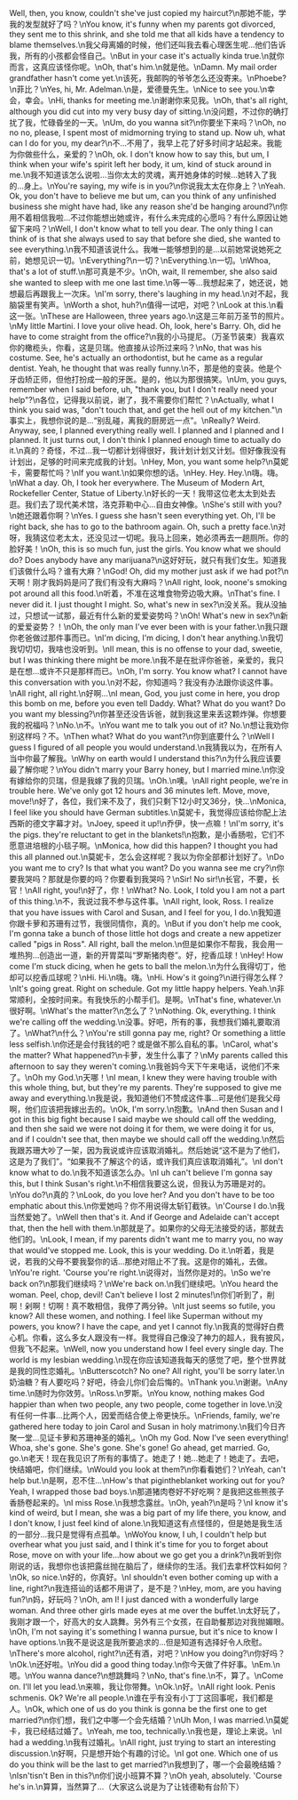 Well, then, you know, couldn't she've just copied my haircut?\n那她不能，学我的发型就好了吗？\nYou know, it's funny when my parents got divorced, they sent me to this shrink, and she told me that all kids have a tendency to blame themselves.\n我父母离婚的时候，他们还叫我去看心理医生呢…他们告诉我，所有的小孩都会怪自己。\nBut in your case it's actually kinda true.\n就你而言，这真应该怪你呢。\nOh, that's him.\n就是他。\nDamn. My mail order grandfather hasn't come yet.\n该死，我邮购的爷爷怎么还没寄来。\nPhoebe?\n菲比？\nYes, hi, Mr. Adelman.\n是，爱德曼先生。\nNice to see you.\n幸会，幸会。\nHi, thanks for meeting me.\n谢谢你来见我。\nOh, that's all right, although you did cut into my very busy day of sitting.\n没问题，不过你的确打扰了我，忙碌昏坐的一天。\nUm, do you wanna sit?\n你要坐下来吗？\nOh, no no no, please, I spent most of midmorning trying to stand up. Now uh, what can I do for you, my dear?\n不…不用了，我早上花了好多时间才站起来。我能为你做些什么，亲爱的？\nOh, ok. I don't know how to say this, but um, I think when your wife's spirit left her body, it um, kind of stuck around in me.\n我不知道该怎么说啦…当你太太的灵魂，离开她身体的时候…她转入了我的…身上。\nYou're saying, my wife is in you?\n你说我太太在你身上？\nYeah. Ok, you don't have to believe me but um, can you think of any unfinished business she might have had, like any reason she'd be hanging around?\n你用不着相信我啦…不过你能想出她或许，有什么未完成的心愿吗？有什么原因让她留下来吗？\nWell, I don't know what to tell you dear. The only thing I can think of is that she always used to say that before she died, she wanted to see everything.\n我不知道该说什么。我唯一能够想到的是…以前她常说她死之前，她想见识一切。\nEverything?\n一切？\nEverything.\n一切。\nWhoa, that's a lot of stuff.\n那可真是不少。\nOh, wait, II remember, she also said she wanted to sleep with me one last time.\n等一等…我想起来了，她还说，她想最后再跟我上一次床。\nI'm sorry, there's laughing in my head.\n对不起，我脑袋里有笑声。\nWorth a shot, huh?\n值得一试吧，对吧？\nLook at this.\n看这一张。\nThese are Halloween, three years ago.\n这是三年前万圣节的照片。\nMy little Martini. I love your olive head. Oh, look, here's Barry. Oh, did he have to come straight from the office?\n我的小马提尼。（万圣节装束）我喜欢你的橄榄头，你看，这是贝瑞。他直接从诊所过来吗？\nNo, that was his costume. See, he's actually an orthodontist, but he came as a regular dentist. Yeah, he thought that was really funny.\n不，那是他的变装。他是个牙齿矫正师，但他打扮成一般的牙医。是的，他以为那很搞笑。\nUm, you guys, remember when I said before, uh, "thank you, but I don't really need your help"?\n各位，记得我以前说，谢了，我不需要你们帮忙？\nActually, what I think you said was, "don't touch that, and get the hell out of my kitchen."\n事实上，我想你说的是…“别乱碰，离我的厨房远一点”。\nReally? Weird. Anyway, see, I planned everything really well. I planned and I planned and I planned. It just turns out, I don't think I planned enough time to actually do it.\n真的？奇怪，不过…我一切都计划得很好，我计划计划又计划。但好像我没有计划出，足够的时间来完成我的计划。\nHey, Mon, you want some help?\n莫妮卡，需要帮忙吗？\nIf you want.\n如果你想的话。\nHey. Hey. Hey.\n嗨。嗨。\nWhat a day. Oh, I took her everywhere. The Museum of Modern Art, Rockefeller Center, Statue of Liberty.\n好长的一天！我带这位老太太到处去逛。我们去了现代美术馆，洛克菲勒中心…自由女神像。\nShe's still with you?\n她还跟着你啊？\nYes. I guess she hasn't seen everything yet. Oh, I'll be right back, she has to go to the bathroom again. Oh, such a pretty face.\n对呀，我猜这位老太太，还没见过一切呢。我马上回来，她必须再去一趟厕所。你的脸好美！\nOh, this is so much fun, just the girls. You know what we should do? Does anybody have any marijuana?\n这好好玩，就只有我们女生。知道我们该做什么吗？谁有大麻？\nGod! Oh, did my mother just ask if we had pot?\n天啊！刚才我妈妈是问了我们有没有大麻吗？\nAll right, look, noone's smoking pot around all this food.\n听着，不准在这堆食物旁边吸大麻。\nThat's fine. I never did it. I just thought I might. So, what's new in sex?\n没关系。我从没抽过，只想试一试那，最近有什么新的爱爱姿势吗？\nOh! What's new in sex?\n新的爱爱姿势？！\nOh, the only man I've ever been with is your father.\n我只跟你老爸做过那件事而已。\nI'm dicing, I'm dicing, I don't hear anything.\n我切我切切切，我啥也没听到。\nII mean, this is no offense to your dad, sweetie, but I was thinking there might be more.\n我不是在批评你爸爸，亲爱的，我只是在想…或许不只是那样而已。\nOh, I'm sorry. You know what? I cannot have this conversation with you.\n对不起，你知道吗？我没有办法跟你谈这件事。\nAll right, all right.\n好啊…\nI mean, God, you just come in here, you drop this bomb on me, before you even tell Daddy. What? What do you want? Do you want my blessing?\n你甚至还没告诉爸，就到我这里来丢这颗炸弹。你想要我的祝福吗？\nNo.\n不。\nYou want me to talk you out of it? No.\n想让我劝你别这样吗？不。\nThen what? What do you want?\n你到底要什么？\nWell I guess I figured of all people you would understand.\n我猜我以为，在所有人当中你最了解我。\nWhy on earth would I understand this?\n为什么我应该要最了解你呢？\nYou didn't marry your Barry honey, but I married mine.\n你没有嫁给你的贝瑞，但是我嫁了我的贝瑞。\nOh.\n噢。\nAll right people, we're in trouble here. We've only got 12 hours and 36 minutes left. Move, move, move!\n好了，各位，我们来不及了，我们只剩下12小时又36分，快…\nMonica, I feel like you should have German subtitles.\n莫妮卡，我觉得应该给你配上法西斯的德文字幕才对。\nJoey, speed it up!\n乔伊，快一点嘛！\nI'm sorry, it's the pigs. they're reluctant to get in the blankets!\n抱歉，是小香肠啦，它们不愿意进培根的小毯子啊。\nMonica, how did this happen? I thought you had this all planned out.\n莫妮卡，怎么会这样呢？我以为你全部都计划好了。\nDo you want me to cry? Is that what you want? Do you wanna see me cry?\n你要我哭吗？那就是你要的吗？你要看到我哭吗？\nSir! No sir!\n长官，不要，长官！\nAll right, you!\n好了，你！\nWhat? No. Look, I told you I am not a part of this thing.\n不，我说过我不参与这件事。\nAll right, look, Ross. I realize that you have issues with Carol and Susan, and I feel for you, I do.\n我知道你跟卡萝和苏珊有过节，我很同情你，真的。\nBut if you don't help me cook, I'm gonna take a bunch of those little hot dogs and create a new appetizer called "pigs in Ross". All right, ball the melon.\n但是如果你不帮我，我会用一堆热狗…创造出一道，新的开胃菜叫“罗斯猪肉卷”。好，挖香瓜球！\nHey! How come I'm stuck dicing, when he gets to ball the melon.\n为什么我得切丁，他却可以挖香瓜球呢？\nHi. Hi.\n嗨。嗨。\nHi. How's it going?\n进行得怎么样？\nIt's going great. Right on schedule. Got my little happy helpers. Yeah.\n非常顺利，全按时间来。有我快乐的小帮手们。是啊。\nThat's fine, whatever.\n很好啊。\nWhat's the matter?\n怎么了？\nNothing. Ok, everything. I think we're calling off the wedding.\n没事。好吧，所有的事，我想我们婚礼要取消了。\nWhat?\n什么？\nYou're still gonna pay me, right? Or something a little less selfish.\n你还是会付我钱的吧？或是做不那么自私的事。\nCarol, what's the matter? What happened?\n卡萝，发生什么事了？\nMy parents called this afternoon to say they weren't coming.\n我爸妈今天下午来电话，说他们不来了。\nOh my God.\n天哪！\nI mean, I knew they were having trouble with this whole thing, but, but they're my parents. They're supposed to give me away and everything.\n我是说，我知道他们不赞成这件事…可是他们是我父母啊，他们应该把我嫁出去的。\nOk, I'm sorry.\n抱歉。\nAnd then Susan and I got in this big fight because I said maybe we should call off the wedding, and then she said we were not doing it for them, we were doing it for us, and if I couldn't see that, then maybe we should call off the wedding.\n然后我跟苏珊大吵了一架，因为我说或许应该取消婚礼。然后她说“这不是为了他们，这是为了我们”。“如果我不了解这个的话，或许我们真应该取消婚礼”。\nI don't know what to do.\n我不知道该怎么办。\nI uh can't believe I'm gonna say this, but I think Susan's right.\n不相信我要这么说，但我认为苏珊是对的。\nYou do?\n真的？\nLook, do you love her? And you don't have to be too emphatic about this.\n你爱她吗？你不用说得太斩钉截铁。\n'Course I do.\n我当然爱她了。\nWell then that's it. And if George and Adelaide can't accept that, then the hell with them.\n那就是了。如果你的父母无法接受的话，那就去他们的。\nLook, I mean, if my parents didn't want me to marry you, no way that would've stopped me. Look, this is your wedding. Do it.\n听着，我是说，若我的父母不要我娶你的话…那绝对阻止不了我。这是你的婚礼，去做。\nYou're right. 'Course you're right.\n说得对，当然你是对的。\nSo we're back on?\n那我们继续吗？\nWe're back on.\n我们继续吧。\nYou heard the woman. Peel, chop, devil! Can't believe I lost 2 minutes!\n你们听到了，削啊！剁啊！切啊！真不敢相信，我停了两分钟。\nIt just seems so futile, you know? All these women, and nothing. I feel like Superman without my powers, you know? I have the cape, and yet I cannot fly.\n我真的觉得好白费心机。你看，这么多女人跟没有一样。我觉得自己像没了神力的超人，我有披风，但我飞不起来。\nWell, now you understand how I feel every single day. The world is my lesbian wedding.\n现在你应该知道我每天的感觉了吧，整个世界就是我的同性恋婚礼。\nButterscotch? No one? All right, you'll be sorry later.\n奶油糖？有人要吃吗？好吧，待会儿你们会后悔的。\nThank you.\n谢谢。\nAny time.\n随时为你效劳。\nRoss.\n罗斯。\nYou know, nothing makes God happier than when two people, any two people, come together in love.\n没有任何一件事…比两个人，因爱而结合使上帝更快乐。\nFriends, family, we're gathered here today to join Carol and Susan in holy matrimony.\n我们今日齐聚一堂…见证卡萝和苏珊神圣的婚礼。\nOh my God. Now I've seen everything! Whoa, she's gone. She's gone. She's gone! Go ahead, get married. Go, go.\n老天！现在我见识了所有的事情了。她走了！她…她走了！她走了。去吧，快结婚吧，你们继续。\nWould you look at them?\n你看看她们？\nYeah, can't help but.\n是啊，忍不住…\nHow's that pigintheblanket working out for you? Yeah, I wrapped those bad boys.\n那道猪肉卷好不好吃啊？是我把这些熊孩子香肠卷起来的。\nI miss Rose.\n我想念露丝。\nOh, yeah?\n是吗？\nI know it's kind of weird, but I mean, she was a big part of my life there, you know, and I don't know, I just feel kind of alone.\n我知道这有点怪怪的，但是她是我生活的一部分…我只是觉得有点孤单。\nWoYou know, I uh, I couldn't help but overhear what you just said, and I think it's time for you to forget about Rose, move on with your life...how about we go get you a drink?\n我听到你刚说的话，我想你也该把露丝抛在脑后了，继续你的生活。我们去拿杯饮料如何？\nOk, so nice.\n好的，你真好。\nI shouldn't even bother coming up with a line, right?\n我连搭讪的话都不用讲了，是不是？\nHey, mom, are you having fun?\n妈，好玩吗？\nOh, am I! I just danced with a wonderfully large woman. And three other girls made eyes at me over the buffet.\n太好玩了，我刚才跟一个，好高大的女人跳舞。另外有三个女孩，在自助餐那边对我抛媚眼。\nOh, I'm not saying it's something I wanna pursue, but it's nice to know I have options.\n我不是说这是我所要追求的…但是知道有选择好令人欣慰。\nThere's more alcohol, right?\n还有酒，对吧？\nHow you doing?\n你好吗？\nOk.\n还好啦。\nYou did a good thing today.\n你今天做了件好事。\nEm.\n嗯。\nYou wanna dance?\n想跳舞吗？\nNo, that's fine.\n不，算了。\nCome on. I'll let you lead.\n来嘛，我让你带舞。\nOk.\n好。\nAll right look. Penis schmenis. Ok? We're all people.\n谁在乎有没有小丁丁这回事呢，我们都是人。\nOk, which one of us do you think is gonna be the first one to get married?\n你们想，我们之中哪一个会先结婚？\nUh Mon, I was married.\n莫妮卡，我已经结过婚了。\nYeah, me too, technically.\n我也是，理论上来说。\nI had a wedding.\n我有过婚礼。\nAll right, just trying to start an interesting discussion.\n好啊，只是想开始个有趣的讨论。\nI got one. Which one of us do you think will be the last to get married?\n我想到了，哪一个会最晚结婚？\nIsn'tisn't Ben in this?\n你们说小班算不算？\nOh yeah, absolutely. 'Course he's in.\n算算，当然算了...（大家这么说是为了让钱德勒有台阶下）
        